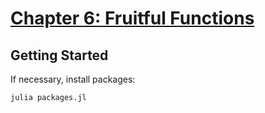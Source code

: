 # [Chapter 6: Fruitful Functions](https://benlauwens.github.io/ThinkJulia.jl/latest/book.html#chap06)

## Getting Started

If necessary, install packages:

```bash
julia packages.jl
```
